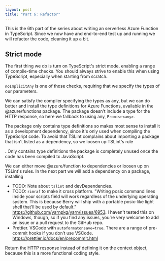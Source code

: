 ```yaml
---
layout: post
title: "Part 6: Refactor"
---
```


This is the 6th part of the series about writing an serverless Azure Function in TypeScript. Since we now have and end-to-end test up and running we will refactor the code, cleaning it up a bit.

## Strict mode

The first thing we do is turn on TypeScript's strict mode, enabling a range of compile-time checks. You should always strive to enable this when using TypeScript, especially when starting from scratch.

`noImplicitAny` is one of those checks, requiring that we specify the types of our parameters.

We can satisfy the compiler specifying the types as any, but we can do better and install the type definitions for Azure Functions, available in the @azure/functions package. The package doesn't include a type for the HTTP response, so here we fallback to using any, `Promise<any>`.

The package only contains type definitions so makes most sense to install it as a development dependency, since it's only used when compiling the TypeScript code. To avoid that TSLint complains about importing a package that isn't listed as a dependency, so we loosen up TSLint's rule

. Only contains type definitions the package is completely unused once the code has been compiled to JavaScript.

We can either move @azure/function to dependencies or loosen up on TSLint's rules. In the next part we will add a dependency on a package, installing 

- TODO: Note about `tslint` and devDependencies.
- TODO: `rimraf` to make it cross platform. "Writing posix command lines inside your scripts field will work regardless of the underlying operating system. This is because Berry will ship with a portable posix-like light shell that'll be used by default." <https://github.com/yarnpkg/yarn/issues/6953>. I haven't tested this on Windows, though, so if you find any issues, you're very welcome to add an issue or a pull request to the GitHub repo.
- Prettier. VSCode with `autoformatonsave=true`. There are a range of pre-commit hooks if you don't use VSCode. https://prettier.io/docs/en/precommit.html

Return the HTTP response instead of defining it on the context object, because this is a more functional coding style.
